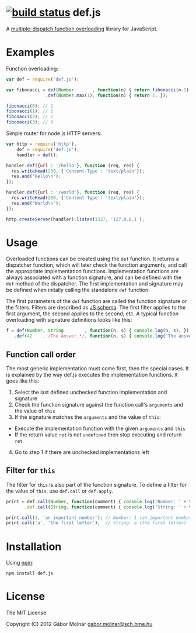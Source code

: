 [![build status](https://secure.travis-ci.org/molnarg/def.js.png)](http://travis-ci.org/molnarg/def.js)
def.js
======
A [multiple-dispatch function overloading](http://en.wikipedia.org/wiki/Multiple_dispatch)
library for JavaScript.

Examples
========

Function overloading:

```javascript
var def = require('def.js');

var fibonacci = def(Number       , function(n) { return fibonacci(n-1) + fibonacci(n-2); })
               .def(Number.max(1), function(n) { return 1; });

fibonacci(0); // 1
fibonacci(1); // 1
fibonacci(2); // 2
fibonacci(3); // 3
```

Simple router for node.js HTTP servers:

```javascript
var http = require('http'),
    def = require('def.js'),
    handler = def();

handler.def({url : '/hello'}, function (req, res) {
  res.writeHead(200, {'Content-Type': 'text/plain'});
  res.end('Hello\n');
});

handler.def({url : '/world'}, function (req, res) {
  res.writeHead(200, {'Content-Type': 'text/plain'});
  res.end('World\n');
});

http.createServer(handler).listen(1337, '127.0.0.1');
```

Usage
=====

Overloaded functions can be created using the `def` function. It returns a dispatcher
function, which will later check the function arguments, and call the appropriate implementation
functions. Implementation functions are always associated with a function signature,
and can be defined with the `def` method of the dispatcher. The first implementation and signature
may be defined when initally calling the standalone `def` function.

The first parameters of the `def` function are called the function signature or the filters.
Filters are described as [JS schema](https://github.com/molnarg/js-schema). The first filter
applies to the first argument, the second applies to the second, etc. A typical function overloading
with signature definitions looks like this:

```javascript
f = def(Number, String        , function(n, s) { console.log(n, s); })
   .def(42    , /The Answer.*/, function(n, s) { console.log('The answer is: ' + s); });
```

Function call order
-------------------

The most generic implementation must come first, then the special cases. It is explained
by the way def.js executes the implementation functions. It goes like this:

1. Select the last defined unchecked function implementation and signature
2. Check the function signature against the function call's `arguments` and the value of `this`
3. If the signature matches the `arguments` and the value of `this`:
  * Execute the implementation function with the given `arguments` and `this`
  * If the return value `ret` is not `undefined` then stop executing and return `ret`
4. Go to step 1 if there are unchecked implementations left

Filter for `this`
-----------------

The filter for `this` is also part of the function signature. To define a filter for the value
of `this`, use `def.call` or `def.apply`.

```javascript
print = def.call(Number, function(comment) { console.log('Number: ' + this + ' (' + comment + ')'); })
       .def.call(String, function(comment) { console.log('String: ' + this + ' (' + comment + ')'); });

print.call(1, 'an important number'); // Number: 1 (an important number)
print.call('a', 'the first letter');  // String: a (the first letter)
```

Installation
============

Using [npm](http://npmjs.org):

    npm install def.js

License
=======

The MIT License

Copyright (C) 2012 Gábor Molnár <gabor.molnar@sch.bme.hu>
